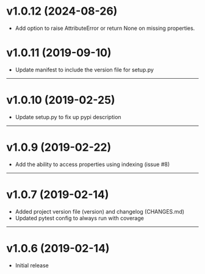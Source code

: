 # v1.0.12 (2024-08-26)
  * Add option to raise AttributeError or return None on missing properties.

# v1.0.11 (2019-09-10)
  * Update manifest to include the version file for setup.py

----
# v1.0.10 (2019-02-25)
  * Update setup.py to fix up pypi description

----
# v1.0.9 (2019-02-22)
  * Add the ability to access properties using indexing (issue #8)

----
# v1.0.7 (2019-02-14)
  * Added project version file (version) and changelog (CHANGES.md)
  * Updated pytest config to always run with coverage

----
# v1.0.6 (2019-02-14)
  * Initial release

